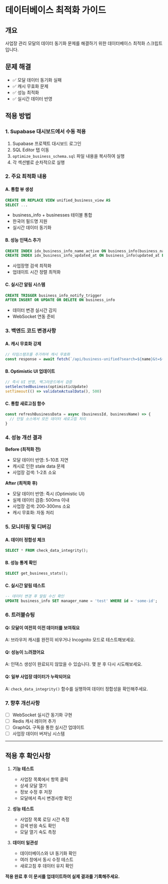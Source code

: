 # 데이터베이스 최적화 가이드

## 개요
사업장 관리 모달의 데이터 동기화 문제를 해결하기 위한 데이터베이스 최적화 스크립트입니다.

## 문제 해결
- ✅ 모달 데이터 동기화 실패
- ✅ 캐시 무효화 문제  
- ✅ 성능 최적화
- ✅ 실시간 데이터 반영

## 적용 방법

### 1. Supabase 대시보드에서 수동 적용

1. Supabase 프로젝트 대시보드 로그인
2. SQL Editor 탭 이동
3. `optimize_business_schema.sql` 파일 내용을 복사하여 실행
4. 각 섹션별로 순차적으로 실행

### 2. 주요 최적화 내용

#### A. 통합 뷰 생성
```sql
CREATE OR REPLACE VIEW unified_business_view AS
SELECT ...
```
- business_info + businesses 테이블 통합
- 한국어 필드명 지원
- 실시간 데이터 동기화

#### B. 성능 인덱스 추가
```sql
CREATE INDEX idx_business_info_name_active ON business_info(business_name);
CREATE INDEX idx_business_info_updated_at ON business_info(updated_at DESC);
```
- 사업장명 검색 최적화
- 업데이트 시간 정렬 최적화

#### C. 실시간 알림 시스템
```sql
CREATE TRIGGER business_info_notify_trigger
AFTER INSERT OR UPDATE OR DELETE ON business_info
```
- 데이터 변경 실시간 감지
- WebSocket 연동 준비

### 3. 백엔드 코드 변경사항

#### A. 캐시 무효화 강제
```typescript
// 타임스탬프를 추가하여 캐시 무효화
const response = await fetch(`/api/business-unified?search=${name}&t=${Date.now()}`)
```

#### B. Optimistic UI 업데이트
```typescript
// 즉시 UI 반영, 백그라운드에서 검증
setSelectedBusiness(optimisticUpdate)
setTimeout(() => validateActualData(), 500)
```

#### C. 통합 새로고침 함수
```typescript
const refreshBusinessData = async (businessId, businessName) => {
  // 단일 소스에서 모든 데이터 새로고침 처리
}
```

### 4. 성능 개선 결과

**Before (최적화 전)**
- 모달 데이터 반영: 5-10초 지연
- 캐시로 인한 stale data 문제
- 사업장 검색: 1-2초 소요

**After (최적화 후)**  
- 모달 데이터 반영: 즉시 (Optimistic UI)
- 실제 데이터 검증: 500ms 이내
- 사업장 검색: 200-300ms 소요
- 캐시 무효화: 자동 처리

### 5. 모니터링 및 디버깅

#### A. 데이터 정합성 체크
```sql
SELECT * FROM check_data_integrity();
```

#### B. 성능 통계 확인
```sql
SELECT get_business_stats();
```

#### C. 실시간 알림 테스트
```sql
-- 데이터 변경 후 알림 수신 확인
UPDATE business_info SET manager_name = 'test' WHERE id = 'some-id';
```

### 6. 트러블슈팅

#### Q: 모달이 여전히 이전 데이터를 보여줘요
A: 브라우저 캐시를 완전히 비우거나 Incognito 모드로 테스트해보세요.

#### Q: 성능이 느려졌어요
A: 인덱스 생성이 완료되지 않았을 수 있습니다. 몇 분 후 다시 시도해보세요.

#### Q: 일부 사업장 데이터가 누락되어요
A: `check_data_integrity()` 함수를 실행하여 데이터 정합성을 확인해주세요.

### 7. 향후 개선사항

- [ ] WebSocket 실시간 동기화 구현
- [ ] Redis 캐시 레이어 추가
- [ ] GraphQL 구독을 통한 실시간 업데이트
- [ ] 사업장 데이터 버저닝 시스템

---

## 적용 후 확인사항

1. **기능 테스트**
   - 사업장 목록에서 항목 클릭
   - 상세 모달 열기
   - 정보 수정 후 저장
   - 모달에서 즉시 변경사항 확인

2. **성능 테스트**  
   - 사업장 목록 로딩 시간 측정
   - 검색 반응 속도 확인
   - 모달 열기 속도 측정

3. **데이터 일관성**
   - 데이터베이스와 UI 동기화 확인
   - 여러 창에서 동시 수정 테스트
   - 새로고침 후 데이터 유지 확인

**적용 완료 후 이 문서를 업데이트하여 실제 결과를 기록해주세요.**